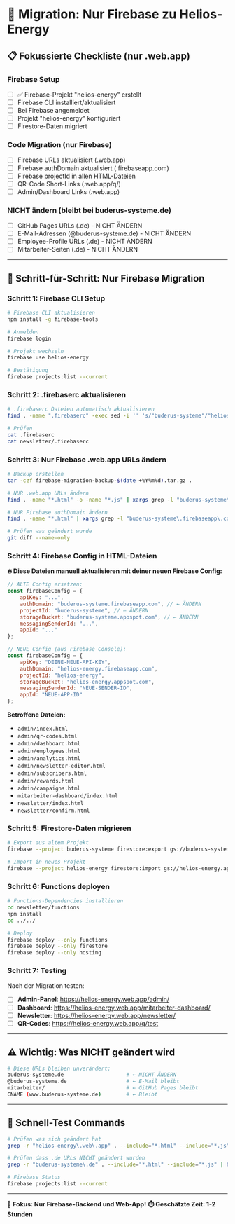 # 🚀 Migration: Nur Firebase zu Helios-Energy

## 📋 **Fokussierte Checkliste (nur .web.app)**

### **Firebase Setup**
- [ ] ✅ Firebase-Projekt "helios-energy" erstellt
- [ ] Firebase CLI installiert/aktualisiert
- [ ] Bei Firebase angemeldet
- [ ] Projekt "helios-energy" konfiguriert
- [ ] Firestore-Daten migriert

### **Code Migration (nur Firebase)**
- [ ] Firebase URLs aktualisiert (.web.app)
- [ ] Firebase authDomain aktualisiert (.firebaseapp.com)
- [ ] Firebase projectId in allen HTML-Dateien
- [ ] QR-Code Short-Links (.web.app/q/)
- [ ] Admin/Dashboard Links (.web.app)

### **NICHT ändern (bleibt bei buderus-systeme.de)**
- [ ] GitHub Pages URLs (.de) - NICHT ÄNDERN
- [ ] E-Mail-Adressen (@buderus-systeme.de) - NICHT ÄNDERN
- [ ] Employee-Profile URLs (.de) - NICHT ÄNDERN
- [ ] Mitarbeiter-Seiten (.de) - NICHT ÄNDERN

---

## 🔧 **Schritt-für-Schritt: Nur Firebase Migration**

### **Schritt 1: Firebase CLI Setup**

```bash
# Firebase CLI aktualisieren
npm install -g firebase-tools

# Anmelden
firebase login

# Projekt wechseln
firebase use helios-energy

# Bestätigung
firebase projects:list --current
```

### **Schritt 2: .firebaserc aktualisieren**

```bash
# .firebaserc Dateien automatisch aktualisieren
find . -name ".firebaserc" -exec sed -i '' 's/"buderus-systeme"/"helios-energy"/g' {} \;

# Prüfen
cat .firebaserc
cat newsletter/.firebaserc
```

### **Schritt 3: Nur Firebase .web.app URLs ändern**

```bash
# Backup erstellen
tar -czf firebase-migration-backup-$(date +%Y%m%d).tar.gz .

# NUR .web.app URLs ändern
find . -name "*.html" -o -name "*.js" | xargs grep -l "buderus-systeme\.web\.app" | xargs sed -i '' 's/buderus-systeme\.web\.app/helios-energy.web.app/g'

# NUR Firebase authDomain ändern
find . -name "*.html" | xargs grep -l "buderus-systeme\.firebaseapp\.com" | xargs sed -i '' 's/buderus-systeme\.firebaseapp\.com/helios-energy.firebaseapp.com/g'

# Prüfen was geändert wurde
git diff --name-only
```

### **Schritt 4: Firebase Config in HTML-Dateien**

**🔥 Diese Dateien manuell aktualisieren mit deiner neuen Firebase Config:**

```javascript
// ALTE Config ersetzen:
const firebaseConfig = {
    apiKey: "...",
    authDomain: "buderus-systeme.firebaseapp.com", // ← ÄNDERN
    projectId: "buderus-systeme", // ← ÄNDERN
    storageBucket: "buderus-systeme.appspot.com", // ← ÄNDERN
    messagingSenderId: "...",
    appId: "..."
};

// NEUE Config (aus Firebase Console):
const firebaseConfig = {
    apiKey: "DEINE-NEUE-API-KEY",
    authDomain: "helios-energy.firebaseapp.com",
    projectId: "helios-energy", 
    storageBucket: "helios-energy.appspot.com",
    messagingSenderId: "NEUE-SENDER-ID",
    appId: "NEUE-APP-ID"
};
```

**Betroffene Dateien:**
- `admin/index.html`
- `admin/qr-codes.html` 
- `admin/dashboard.html`
- `admin/employees.html`
- `admin/analytics.html`
- `admin/newsletter-editor.html`
- `admin/subscribers.html`
- `admin/rewards.html`
- `admin/campaigns.html`
- `mitarbeiter-dashboard/index.html`
- `newsletter/index.html`
- `newsletter/confirm.html`

### **Schritt 5: Firestore-Daten migrieren**

```bash
# Export aus altem Projekt
firebase --project buderus-systeme firestore:export gs://buderus-systeme.appspot.com/backup-$(date +%Y%m%d)

# Import in neues Projekt
firebase --project helios-energy firestore:import gs://helios-energy.appspot.com/backup-$(date +%Y%m%d)
```

### **Schritt 6: Functions deployen**

```bash
# Functions-Dependencies installieren
cd newsletter/functions
npm install
cd ../../

# Deploy
firebase deploy --only functions
firebase deploy --only firestore
firebase deploy --only hosting
```

### **Schritt 7: Testing**

Nach der Migration testen:
- [ ] **Admin-Panel**: https://helios-energy.web.app/admin/
- [ ] **Dashboard**: https://helios-energy.web.app/mitarbeiter-dashboard/
- [ ] **Newsletter**: https://helios-energy.web.app/newsletter/
- [ ] **QR-Codes**: https://helios-energy.web.app/q/test

---

## ⚠️ **Wichtig: Was NICHT geändert wird**

```bash
# Diese URLs bleiben unverändert:
buderus-systeme.de                    # ← NICHT ÄNDERN
@buderus-systeme.de                   # ← E-Mail bleibt
mitarbeiter/                          # ← GitHub Pages bleibt
CNAME (www.buderus-systeme.de)        # ← Bleibt
```

---

## 🧪 **Schnell-Test Commands**

```bash
# Prüfen was sich geändert hat
grep -r "helios-energy\.web\.app" . --include="*.html" --include="*.js"

# Prüfen dass .de URLs NICHT geändert wurden  
grep -r "buderus-systeme\.de" . --include="*.html" --include="*.js" | head -5

# Firebase Status
firebase projects:list --current
```

---

**🎯 Fokus: Nur Firebase-Backend und Web-App!**
**⏱️ Geschätzte Zeit: 1-2 Stunden**
